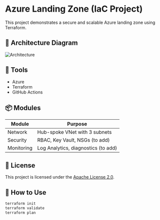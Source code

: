 # Azure Landing Zone (IaC Project)

This project demonstrates a secure and scalable Azure landing zone using Terraform.

## 🧭 Architecture Diagram

![Architecture](./architecture.png)

## 🔧 Tools

- Azure
- Terraform
- GitHub Actions

## 📦 Modules

| Module     | Purpose                            |
|------------|-------------------------------------|
| Network    | Hub-spoke VNet with 3 subnets       |
| Security   | RBAC, Key Vault, NSGs (to add)      |
| Monitoring | Log Analytics, diagnostics (to add) |

## 📄 License

This project is licensed under the [Apache License 2.0](LICENSE).

## 🚀 How to Use

```bash
terraform init
terraform validate
terraform plan


